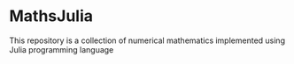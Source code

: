 # MathsJulia
This repository is a collection of numerical mathematics  implemented using Julia programming language
